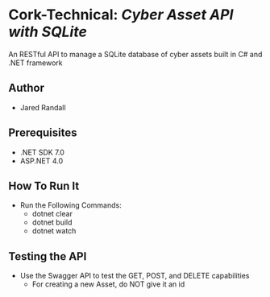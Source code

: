 # Cork-Technical: _Cyber Asset API with SQLite_

An RESTful API to manage a SQLite database of cyber assets built in C# and .NET framework

## Author
- Jared Randall

## Prerequisites
- .NET SDK 7.0
- ASP.NET 4.0

## How To Run It
- Run the Following Commands:
	- dotnet clear
	- dotnet build
	- dotnet watch

## Testing the API
- Use the Swagger API to test the GET, POST, and DELETE capabilities
	- For creating a new Asset, do NOT give it an id